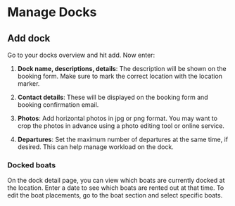 # Manage Docks

## Add dock

Go to your docks overview and hit add. Now enter:

1. **Dock name, descriptions, details**: The description will be shown on the booking form. Make sure to mark the correct location with the location marker.

2. **Contact details**: These will be displayed on the booking form and booking confirmation email.

3. **Photos**: Add horizontal photos in jpg or png format. You may want to crop the photos in advance using a photo editing tool or online service.

4. **Departures**: Set the maximum number of departures at the same time, if desired. This can help manage workload on the dock.

### Docked boats

On the dock detail page, you can view which boats are currently docked at the location. Enter a date to see which boats are rented out at that time. To edit the boat placements, go to the boat section and select specific boats.
